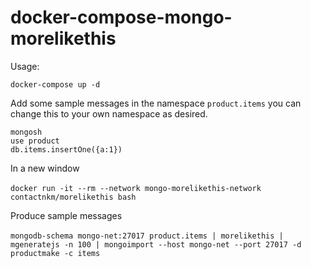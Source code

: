 # docker-compose-mongo-morelikethis

Usage:

```docker-compose up -d```

Add some sample messages in the namespace ```product.items``` you can change this to your own namespace as desired.

 ```mongosh```
 <br>```use product```
 <br>```db.items.insertOne({a:1})```
 
In a new window
<br><br>```docker run -it --rm --network mongo-morelikethis-network contactnkm/morelikethis bash```

Produce sample messages
<br><br>
```mongodb-schema mongo-net:27017 product.items | morelikethis | mgeneratejs -n 100 | mongoimport --host mongo-net --port 27017 -d productmake -c items```


